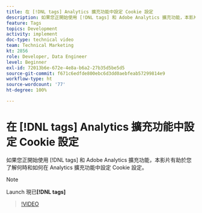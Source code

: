 ```yaml
---
title: 在 [!DNL tags] Analytics 擴充功能中設定 Cookie 設定
description: 如果您正開始使用 [!DNL tags] 和 Adobe Analytics 擴充功能，本影片有助於您了解何時和如何在 Analytics 擴充功能中設定 Cookie 設定。
feature: Tags
topics: Development
activity: implement
doc-type: technical video
team: Technical Marketing
kt: 2856
role: Developer, Data Engineer
level: Beginner
exl-id: 72013b6e-672e-4e8a-b6a2-27b35d5be5d5
source-git-commit: f671c6edfde800ebc6d3dd0aebfeab57299814e9
workflow-type: ht
source-wordcount: '77'
ht-degree: 100%

---
```


# 在 [!DNL tags] Analytics 擴充功能中設定 Cookie 設定

如果您正開始使用 [!DNL tags] 和 Adobe Analytics 擴充功能，本影片有助於您了解何時和如何在 Analytics 擴充功能中設定 Cookie 設定。

>[!NOTE]
>
> Launch 現已&#x200B;**[!DNL tags]**

>[!VIDEO](https://video.tv.adobe.com/v/27212/?quality=12&learn=on)

